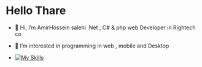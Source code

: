 # Hello Thare
- 👋 Hi, I’m AmirHossein salehi .Net , C# & php web Developer in Rightech co
- 👀 I’m interested in programming in web , mobile and Desktop



- [![My Skills](https://skills.thijs.gg/icons?i=dotnet,cs,php,git,js,jquery,html,css,bootstrap,visualstudio,vscode,java,mysql)](https://skills.thijs.gg)
